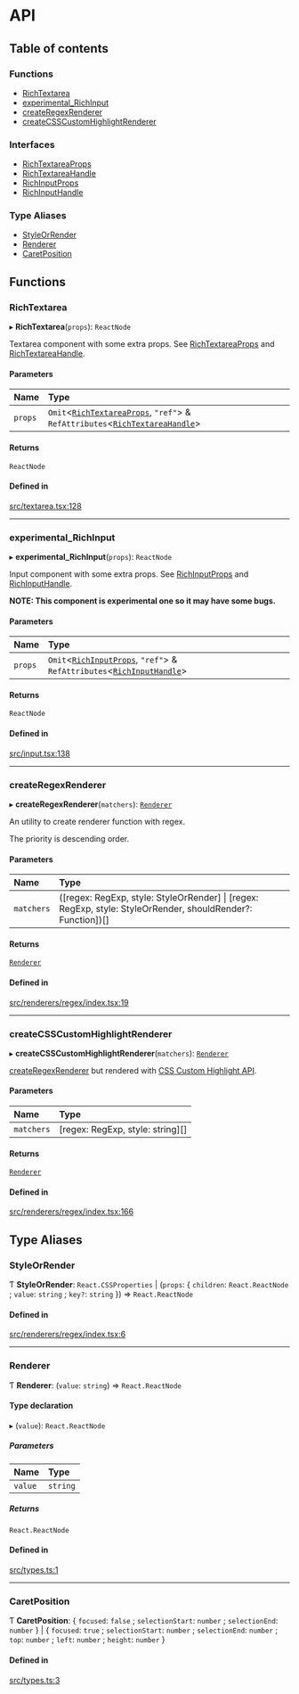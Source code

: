 # API

## Table of contents

### Functions

- [RichTextarea](API.md#richtextarea)
- [experimental\_RichInput](API.md#experimental_richinput)
- [createRegexRenderer](API.md#createregexrenderer)
- [createCSSCustomHighlightRenderer](API.md#createcsscustomhighlightrenderer)

### Interfaces

- [RichTextareaProps](interfaces/RichTextareaProps.md)
- [RichTextareaHandle](interfaces/RichTextareaHandle.md)
- [RichInputProps](interfaces/RichInputProps.md)
- [RichInputHandle](interfaces/RichInputHandle.md)

### Type Aliases

- [StyleOrRender](API.md#styleorrender)
- [Renderer](API.md#renderer)
- [CaretPosition](API.md#caretposition)

## Functions

### RichTextarea

▸ **RichTextarea**(`props`): `ReactNode`

Textarea component with some extra props. See [RichTextareaProps](interfaces/RichTextareaProps.md) and [RichTextareaHandle](interfaces/RichTextareaHandle.md).

#### Parameters

| Name | Type |
| :------ | :------ |
| `props` | `Omit`<[`RichTextareaProps`](interfaces/RichTextareaProps.md), ``"ref"``\> & `RefAttributes`<[`RichTextareaHandle`](interfaces/RichTextareaHandle.md)\> |

#### Returns

`ReactNode`

#### Defined in

[src/textarea.tsx:128](https://github.com/inokawa/rich-textarea/blob/69db8d453baffb6b6833d705d2f21955623a4d1c/src/textarea.tsx#L128)

___

### experimental\_RichInput

▸ **experimental_RichInput**(`props`): `ReactNode`

Input component with some extra props. See [RichInputProps](interfaces/RichInputProps.md) and [RichInputHandle](interfaces/RichInputHandle.md).

**NOTE: This component is experimental one so it may have some bugs.**

#### Parameters

| Name | Type |
| :------ | :------ |
| `props` | `Omit`<[`RichInputProps`](interfaces/RichInputProps.md), ``"ref"``\> & `RefAttributes`<[`RichInputHandle`](interfaces/RichInputHandle.md)\> |

#### Returns

`ReactNode`

#### Defined in

[src/input.tsx:138](https://github.com/inokawa/rich-textarea/blob/69db8d453baffb6b6833d705d2f21955623a4d1c/src/input.tsx#L138)

___

### createRegexRenderer

▸ **createRegexRenderer**(`matchers`): [`Renderer`](API.md#renderer)

An utility to create renderer function with regex.

The priority is descending order.

#### Parameters

| Name | Type |
| :------ | :------ |
| `matchers` | ([regex: RegExp, style: StyleOrRender] \| [regex: RegExp, style: StyleOrRender, shouldRender?: Function])[] |

#### Returns

[`Renderer`](API.md#renderer)

#### Defined in

[src/renderers/regex/index.tsx:19](https://github.com/inokawa/rich-textarea/blob/69db8d453baffb6b6833d705d2f21955623a4d1c/src/renderers/regex/index.tsx#L19)

___

### createCSSCustomHighlightRenderer

▸ **createCSSCustomHighlightRenderer**(`matchers`): [`Renderer`](API.md#renderer)

[createRegexRenderer](API.md#createregexrenderer) but rendered with [CSS Custom Highlight API](https://developer.mozilla.org/en-US/docs/Web/API/CSS_Custom_Highlight_API).

#### Parameters

| Name | Type |
| :------ | :------ |
| `matchers` | [regex: RegExp, style: string][] |

#### Returns

[`Renderer`](API.md#renderer)

#### Defined in

[src/renderers/regex/index.tsx:166](https://github.com/inokawa/rich-textarea/blob/69db8d453baffb6b6833d705d2f21955623a4d1c/src/renderers/regex/index.tsx#L166)

## Type Aliases

### StyleOrRender

Ƭ **StyleOrRender**: `React.CSSProperties` \| (`props`: { `children`: `React.ReactNode` ; `value`: `string` ; `key?`: `string`  }) => `React.ReactNode`

#### Defined in

[src/renderers/regex/index.tsx:6](https://github.com/inokawa/rich-textarea/blob/69db8d453baffb6b6833d705d2f21955623a4d1c/src/renderers/regex/index.tsx#L6)

___

### Renderer

Ƭ **Renderer**: (`value`: `string`) => `React.ReactNode`

#### Type declaration

▸ (`value`): `React.ReactNode`

##### Parameters

| Name | Type |
| :------ | :------ |
| `value` | `string` |

##### Returns

`React.ReactNode`

#### Defined in

[src/types.ts:1](https://github.com/inokawa/rich-textarea/blob/69db8d453baffb6b6833d705d2f21955623a4d1c/src/types.ts#L1)

___

### CaretPosition

Ƭ **CaretPosition**: { `focused`: ``false`` ; `selectionStart`: `number` ; `selectionEnd`: `number`  } \| { `focused`: ``true`` ; `selectionStart`: `number` ; `selectionEnd`: `number` ; `top`: `number` ; `left`: `number` ; `height`: `number`  }

#### Defined in

[src/types.ts:3](https://github.com/inokawa/rich-textarea/blob/69db8d453baffb6b6833d705d2f21955623a4d1c/src/types.ts#L3)
